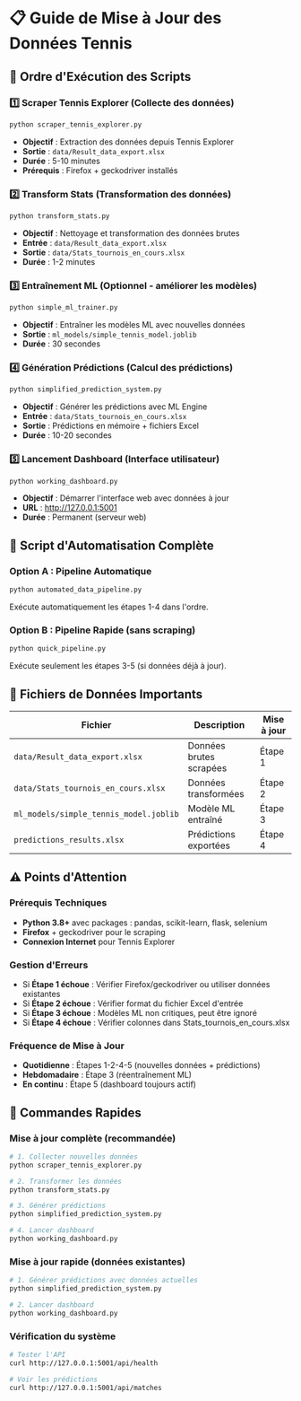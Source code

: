 # 📋 Guide de Mise à Jour des Données Tennis

## 🔄 Ordre d'Exécution des Scripts

### 1️⃣ **Scraper Tennis Explorer** (Collecte des données)
```bash
python scraper_tennis_explorer.py
```
- **Objectif** : Extraction des données depuis Tennis Explorer
- **Sortie** : `data/Result_data_export.xlsx`
- **Durée** : 5-10 minutes
- **Prérequis** : Firefox + geckodriver installés

### 2️⃣ **Transform Stats** (Transformation des données)
```bash
python transform_stats.py
```
- **Objectif** : Nettoyage et transformation des données brutes
- **Entrée** : `data/Result_data_export.xlsx`
- **Sortie** : `data/Stats_tournois_en_cours.xlsx`
- **Durée** : 1-2 minutes

### 3️⃣ **Entraînement ML** (Optionnel - améliorer les modèles)
```bash
python simple_ml_trainer.py
```
- **Objectif** : Entraîner les modèles ML avec nouvelles données
- **Sortie** : `ml_models/simple_tennis_model.joblib`
- **Durée** : 30 secondes

### 4️⃣ **Génération Prédictions** (Calcul des prédictions)
```bash
python simplified_prediction_system.py
```
- **Objectif** : Générer les prédictions avec ML Engine
- **Entrée** : `data/Stats_tournois_en_cours.xlsx`
- **Sortie** : Prédictions en mémoire + fichiers Excel
- **Durée** : 10-20 secondes

### 5️⃣ **Lancement Dashboard** (Interface utilisateur)
```bash
python working_dashboard.py
```
- **Objectif** : Démarrer l'interface web avec données à jour
- **URL** : http://127.0.0.1:5001
- **Durée** : Permanent (serveur web)

## 🚀 Script d'Automatisation Complète

### Option A : Pipeline Automatique
```bash
python automated_data_pipeline.py
```
Exécute automatiquement les étapes 1-4 dans l'ordre.

### Option B : Pipeline Rapide (sans scraping)
```bash
python quick_pipeline.py
```
Exécute seulement les étapes 3-5 (si données déjà à jour).

## 📁 Fichiers de Données Importants

| Fichier | Description | Mise à jour |
|---------|-------------|-------------|
| `data/Result_data_export.xlsx` | Données brutes scrapées | Étape 1 |
| `data/Stats_tournois_en_cours.xlsx` | Données transformées | Étape 2 |
| `ml_models/simple_tennis_model.joblib` | Modèle ML entraîné | Étape 3 |
| `predictions_results.xlsx` | Prédictions exportées | Étape 4 |

## ⚠️ Points d'Attention

### Prérequis Techniques
- **Python 3.8+** avec packages : pandas, scikit-learn, flask, selenium
- **Firefox** + geckodriver pour le scraping
- **Connexion Internet** pour Tennis Explorer

### Gestion d'Erreurs
- Si **Étape 1 échoue** : Vérifier Firefox/geckodriver ou utiliser données existantes
- Si **Étape 2 échoue** : Vérifier format du fichier Excel d'entrée
- Si **Étape 3 échoue** : Modèles ML non critiques, peut être ignoré
- Si **Étape 4 échoue** : Vérifier colonnes dans Stats_tournois_en_cours.xlsx

### Fréquence de Mise à Jour
- **Quotidienne** : Étapes 1-2-4-5 (nouvelles données + prédictions)
- **Hebdomadaire** : Étape 3 (réentraînement ML)
- **En continu** : Étape 5 (dashboard toujours actif)

## 🎯 Commandes Rapides

### Mise à jour complète (recommandée)
```bash
# 1. Collecter nouvelles données
python scraper_tennis_explorer.py

# 2. Transformer les données
python transform_stats.py

# 3. Générer prédictions
python simplified_prediction_system.py

# 4. Lancer dashboard
python working_dashboard.py
```

### Mise à jour rapide (données existantes)
```bash
# 1. Générer prédictions avec données actuelles
python simplified_prediction_system.py

# 2. Lancer dashboard
python working_dashboard.py
```

### Vérification du système
```bash
# Tester l'API
curl http://127.0.0.1:5001/api/health

# Voir les prédictions
curl http://127.0.0.1:5001/api/matches
```
